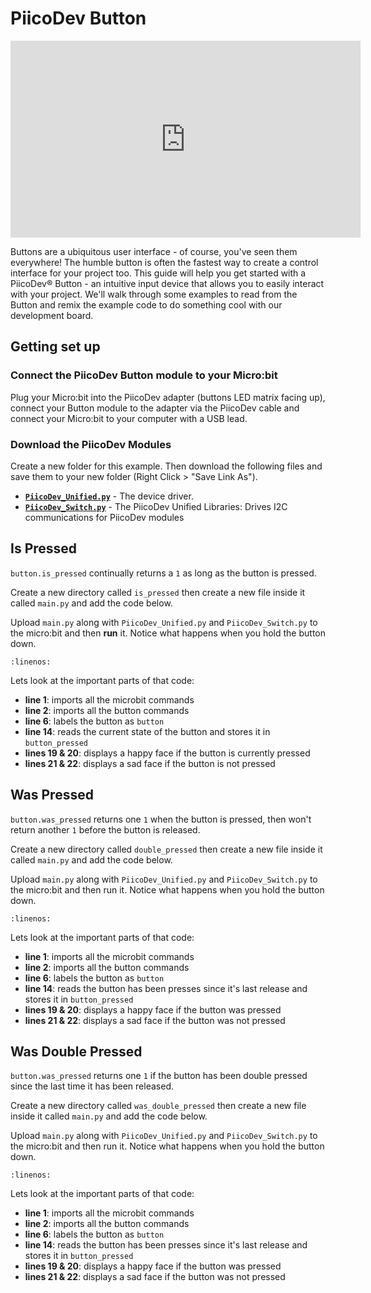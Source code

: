 # PiicoDev Button

<iframe width="560" height="315" src="https://www.youtube-nocookie.com/embed/oNsP-YnHCho?si=uQfdLjlPCQs57Zy8" title="YouTube video player" frameborder="0" allow="accelerometer; autoplay; clipboard-write; encrypted-media; gyroscope; picture-in-picture; web-share" referrerpolicy="strict-origin-when-cross-origin" allowfullscreen></iframe>

Buttons are a ubiquitous user interface - of course, you've seen them everywhere! The humble button is often the fastest way to create a control interface for your project too. This guide will help you get started with a PiicoDev® Button - an intuitive input device that allows you to easily interact with your project. We'll walk through some examples to read from the Button and remix the example code to do something cool with our development board.

## Getting set up

### Connect the PiicoDev Button module to your Micro:bit

Plug your Micro:bit into the PiicoDev adapter (buttons LED matrix facing up), connect your Button module to the adapter via the PiicoDev cable and connect your Micro:bit to your computer with a USB lead.

### Download the PiicoDev Modules

Create a new folder for this example. Then download the following files and save them to your new folder (Right Click > "Save Link As").

- **[`PiicoDev_Unified.py`](https://raw.githubusercontent.com/CoreElectronics/CE-PiicoDev-Unified/main/min/PiicoDev_Unified.py)** - The device driver.
- **[`PiicoDev_Switch.py`](https://raw.githubusercontent.com/CoreElectronics/CE-PiicoDev-Switch-MicroPython-Module/main/min/PiicoDev_Switch.py)** - The PiicoDev Unified Libraries: Drives I2C communications for PiicoDev modules

## Is Pressed

`button.is_pressed` continually returns a `1` as long as the button is pressed.

Create a new directory called `is_pressed` then create a new file inside it called `main.py` and add the code below.

Upload `main.py` along with `PiicoDev_Unified.py` and `PiicoDev_Switch.py` to the micro:bit and then **run** it. Notice what happens when you hold the button down.

```{literalinclude} ./python_files/piico_button_ispressed/main.py
:linenos:
```

Lets look at the important parts of that code:

- **line 1**: imports all the microbit commands
- **line 2**: imports all the button commands
- **line 6**: labels the button as `button`
- **line 14**: reads the current state of the button and stores it in `button_pressed`
- **lines 19 & 20**: displays a happy face if the button is currently pressed
- **lines 21 & 22**: displays a sad face if the button is not pressed

## Was Pressed

`button.was_pressed` returns one `1` when the button is pressed, then won't return another `1` before the button is released.

Create a new directory called `double_pressed` then create a new file inside it called `main.py` and add the code below.

Upload `main.py` along with `PiicoDev_Unified.py` and `PiicoDev_Switch.py` to the micro:bit and then run it. Notice what happens when you hold the button down.

```{literalinclude} ./python_files/piico_button_waspressed/main.py
:linenos:
```

Lets look at the important parts of that code:

- **line 1**: imports all the microbit commands
- **line 2**: imports all the button commands
- **line 6**: labels the button as `button`
- **line 14**: reads the button has been presses since it's last release and stores it in `button_pressed`
- **lines 19 & 20**: displays a happy face if the button was pressed
- **lines 21 & 22**: displays a sad face if the button was not pressed

## Was Double Pressed

`button.was_pressed` returns one `1` if the button has been double pressed since the last time it has been released.

Create a new directory called `was_double_pressed` then create a new file inside it called `main.py` and add the code below.

Upload `main.py` along with `PiicoDev_Unified.py` and `PiicoDev_Switch.py` to the micro:bit and then run it. Notice what happens when you hold the button down.

```{literalinclude} ./python_files/piico_button_doublepressed/main.py
:linenos:
```

Lets look at the important parts of that code:

- **line 1**: imports all the microbit commands
- **line 2**: imports all the button commands
- **line 6**: labels the button as `button`
- **line 14**: reads the button has been presses since it's last release and stores it in `button_pressed`
- **lines 19 & 20**: displays a happy face if the button was pressed
- **lines 21 & 22**: displays a sad face if the button was not pressed
